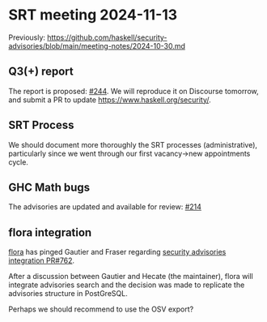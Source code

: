 # SRT meeting 2024-11-13

Previously:
https://github.com/haskell/security-advisories/blob/main/meeting-notes/2024-10-30.md

## Q3(+) report

The report is proposed: [#244](https://github.com/haskell/security-advisories/pull/244). We will reproduce it on Discourse tomorrow, and submit a PR to update https://www.haskell.org/security/.

## SRT Process

We should document more thoroughly the SRT processes
(administrative), particularly since we went through our first
vacancy->new appointments cycle.

## GHC Math bugs

The advisories are updated and available for review: [#214](https://github.com/haskell/security-advisories/pull/214)

## flora integration

[flora](https://github.com/flora-pm/flora-server/) has pinged Gautier and Fraser
regarding [security advisories integration PR#762](https://github.com/flora-pm/flora-server/pull/762).

After a discussion between Gautier and Hecate (the maintainer), flora will
integrate advisories search and the decision was made to replicate the advisories
structure in PostGreSQL.

Perhaps we should recommend to use the OSV export?
